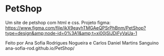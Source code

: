 # PetShop
Um site de petshop com html e css. Projeto figma: https://www.figma.com/file/ikX9eayhTMGAeQPSrPhBnm/PetShop?type=design&amp;node-id=0%3A1&amp;t=xi00jSlJDiFyVaUa-1

Feito por Ana Sofia Rodrigues Nogueira e Carlos Daniel Martins Sanguino
ana-sofia-rod.github.io/PetShop/
